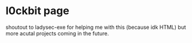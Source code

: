# l0ckbit page

shoutout to ladysec-exe for helping me with this (because idk HTML) but more   acutal projects coming in the future.
